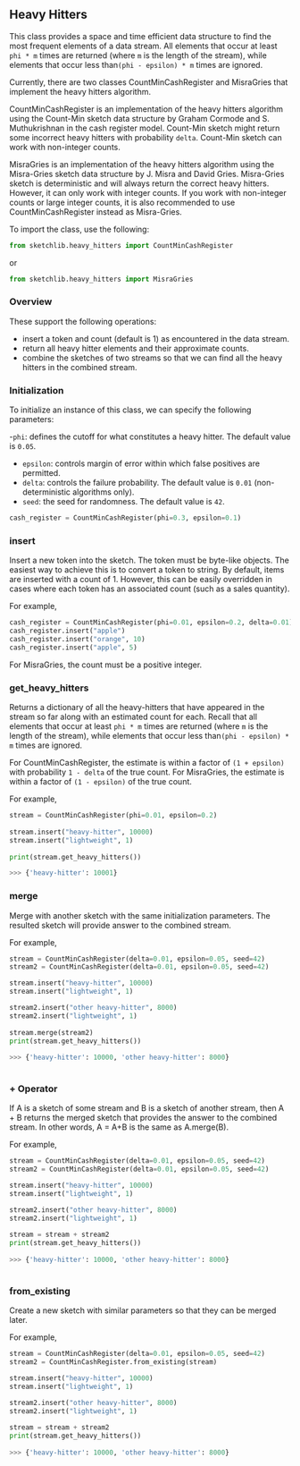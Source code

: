 ## Heavy Hitters  
  
This class provides a space and time efficient data structure to find the most frequent elements of a data stream. 
All elements that occur at least `phi * m` times are returned (where `m` is the length of the stream), while elements that occur less than`(phi - epsilon) * m` times are ignored. 
  
Currently, there are two classes CountMinCashRegister and MisraGries that implement the heavy hitters algorithm. 

CountMinCashRegister is an implementation of the heavy hitters algorithm using the Count-Min sketch data structure by Graham Cormode and S. Muthukrishnan in the cash register model. 
Count-Min sketch might return some incorrect heavy hitters with probability `delta`. Count-Min sketch can work with non-integer counts. 

MisraGries is an implementation of the heavy hitters algorithm using the Misra-Gries sketch data structure by J. Misra and David Gries.
Misra-Gries sketch is deterministic and will always return the correct heavy hitters. However, it can only work with integer counts.
If you work with non-integer counts or large integer counts, it is also recommended to use CountMinCashRegister instead as Misra-Gries.


To import the class, use the following:  
  
```python  
from sketchlib.heavy_hitters import CountMinCashRegister 
```  

or 

```python
from sketchlib.heavy_hitters import MisraGries
```


### Overview  
  
These support the following operations:  
  
- insert a token and count (default is 1) as encountered in the data stream. 
- return all heavy hitter elements and their approximate counts. 
- combine the sketches of two streams so that we can find all the heavy hitters in the combined stream.  
  
### Initialization  
  
To initialize an instance of this class, we can specify the following parameters:  

  -`phi`: defines the cutoff for what constitutes a heavy hitter. The default value is `0.05`.
 - `epsilon`: controls margin of error within which false positives are permitted. 
 - `delta`: controls the failure probability. The default value is `0.01` (non-deterministic algorithms only). 
 - `seed`: the seed for randomness. The default value is `42`.

  
```python  
cash_register = CountMinCashRegister(phi=0.3, epsilon=0.1)
```  
  
### insert  
  
Insert a new token into the sketch. The token must be byte-like objects. The easiest way to achieve this is to convert a token to string.  By default, items are inserted with a count of 1. However, this can be easily overridden in cases where each token has an associated count (such as a sales quantity).

For example,  
  
  
```python  
cash_register = CountMinCashRegister(phi=0.01, epsilon=0.2, delta=0.01)  
cash_register.insert("apple")  
cash_register.insert("orange", 10)  
cash_register.insert("apple", 5)  
```

For MisraGries, the count must be a positive integer.


### get_heavy_hitters
Returns a dictionary of all the heavy-hitters that have appeared in the stream so far along with an estimated count for each.
Recall that all elements that occur at least `phi * m` times are returned (where `m` is the length of the stream), while elements that occur less than`(phi - epsilon) * m` times are ignored. 

For CountMinCashRegister, the estimate is within a factor of `(1 + epsilon)` with probability `1 - delta` of the true count.
For MisraGries, the estimate is within a factor of `(1 - epsilon)` of the true count.

  
For example,  
```python
stream = CountMinCashRegister(phi=0.01, epsilon=0.2)  
  
stream.insert("heavy-hitter", 10000)  
stream.insert("lightweight", 1)
  
print(stream.get_heavy_hitters())  

>>> {'heavy-hitter': 10001}

```  
  
### merge  
  
Merge with another sketch with the same initialization parameters. The resulted sketch will provide answer to the combined stream.  
  
For example,  
  
```python  
stream = CountMinCashRegister(delta=0.01, epsilon=0.05, seed=42)  
stream2 = CountMinCashRegister(delta=0.01, epsilon=0.05, seed=42)  

stream.insert("heavy-hitter", 10000)  
stream.insert("lightweight", 1)

stream2.insert("other heavy-hitter", 8000)  
stream2.insert("lightweight", 1)
  
stream.merge(stream2)  
print(stream.get_heavy_hitters())  
  
>>> {'heavy-hitter': 10000, 'other heavy-hitter': 8000} 
  
```  
  
### + Operator  
  
If A is a sketch of some stream and B is a sketch of another stream, then A + B returns the merged sketch that provides the answer to the combined stream. 
In other words, A = A+B is the same as A.merge(B).   
  
For example,  
  
```python  
stream = CountMinCashRegister(delta=0.01, epsilon=0.05, seed=42)  
stream2 = CountMinCashRegister(delta=0.01, epsilon=0.05, seed=42)  

stream.insert("heavy-hitter", 10000)  
stream.insert("lightweight", 1)

stream2.insert("other heavy-hitter", 8000)  
stream2.insert("lightweight", 1)
  
stream = stream + stream2  
print(stream.get_heavy_hitters())  
  
>>> {'heavy-hitter': 10000, 'other heavy-hitter': 8000} 
  
```  
  
### from_existing   
Create a new sketch with similar parameters so that they can be merged later.  
  
For example,  

```python
stream = CountMinCashRegister(delta=0.01, epsilon=0.05, seed=42)  
stream2 = CountMinCashRegister.from_existing(stream)

stream.insert("heavy-hitter", 10000)  
stream.insert("lightweight", 1)

stream2.insert("other heavy-hitter", 8000)  
stream2.insert("lightweight", 1)
  
stream = stream + stream2  
print(stream.get_heavy_hitters())  
  
>>> {'heavy-hitter': 10000, 'other heavy-hitter': 8000} 

```